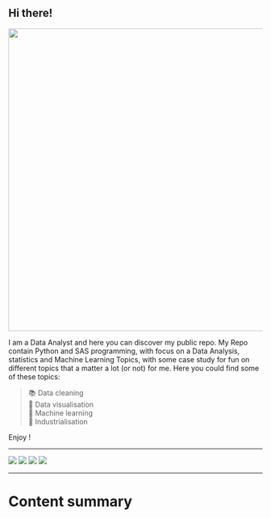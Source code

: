 

## Hi there!
<p align="center">  
  <img src="https://cdn.pixabay.com/photo/2017/07/01/19/48/background-2462434_1280.jpg"
width="600"></center>  
</p>  
I am a Data Analyst and here you can discover my public repo.
My Repo contain Python and SAS programming, with focus on a Data Analysis, statistics and Machine Learning Topics, with some case study for fun on different topics that a matter a lot (or not) for me. Here you could find some of these topics:

> 📚  Data cleaning  
> 🎨  Data visualisation  
> 🔮  Machine learning  
> 🔨  Industrialisation   

Enjoy ! 

---------
![](https://img.shields.io/badge/Language-SAS-blue) ![](https://img.shields.io/badge/Language-Python-yellow) ![](https://img.shields.io/badge/Theory-Statistics-orange) ![](https://img.shields.io/badge/Machine-Learning-Green)

-------------------------------------------
# Content summary



